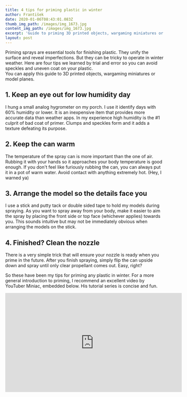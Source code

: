 ```yaml
---
title: 4 tips for priming plastic in winter
author: František
date: 2020-01-06T08:43:01.083Z
thumb_img_path: /images/img_1673.jpg
content_img_path: /images/img_1673.jpg
excerpt: 'Guide to priming 3D printed objects, wargaming miniatures or model planes.'
layout: post
---
```

Priming sprays are essential tools for finishing plastic. They unify the surface and reveal imperfections. But they can be tricky to operate in winter weather. Here are four tips we learned by trial and error so you can avoid speckles and uneven coat on your plastic.  
You can apply this guide to 3D printed objects, wargaming miniatures or model planes.



## 1. Keep an eye out for low humidity day

I hung a small analog hygrometer on my porch. I use it identify days with 60% humidity or lower. It is an inexpensive item that provides more accurate data than weather apps. In my experience high humidity is the #1 culprit of bad coat of primer. Clumps and speckles form and it adds a texture defeating its purpose.

## 2. Keep the can warm

The temperature of the spray can is more important than the one of air. Rubbing it with your hands so it approaches your body temperature is good enough. If you don't feel like furiously rubbing the can, you can always put it in a pot of warm water. Avoid contact with anything extremely hot. (Hey, I warned ya)

## 3. Arrange the model so the details face you

I use a stick and putty tack or double sided tape to hold my models during spraying. As you want to spray away from your body, make it easier to aim the spray by placing the front side or top face (whichever applies) towards you. This sounds intuitive but may not be immediately obvious when arranging the models on the stick.

## 4. Finished? Clean the nozzle

There is a very simple trick that will ensure your nozzle is ready when you prime in the future. After you finish spraying, simply flip the can upside down and spray until only clear propellant comes out. Easy, right?

So these have been my tips for priming any plastic in winter.  For a more general introduction to priming, I recommend an excellent video by YouTuber Miniac, embedded below. His tutorial series is concise and fun.

<iframe width="560" height="315" src="https://www.youtube.com/embed/k1srek0pono" frameborder="0" allow="accelerometer; autoplay; encrypted-media; gyroscope; picture-in-picture" allowfullscreen></iframe>
